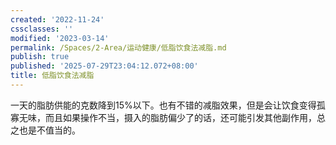 ```yaml
---
created: '2022-11-24'
cssclasses: ''
modified: '2023-03-14'
permalink: /Spaces/2-Area/运动健康/低脂饮食法减脂.md
publish: true
published: '2025-07-29T23:04:12.072+08:00'
title: 低脂饮食法减脂
---
```

一天的脂肪供能的克数降到15%以下。也有不错的减脂效果，但是会让饮食变得孤寡无味，而且如果操作不当，摄入的脂肪偏少了的话，还可能引发其他副作用，总之也是不值当的。